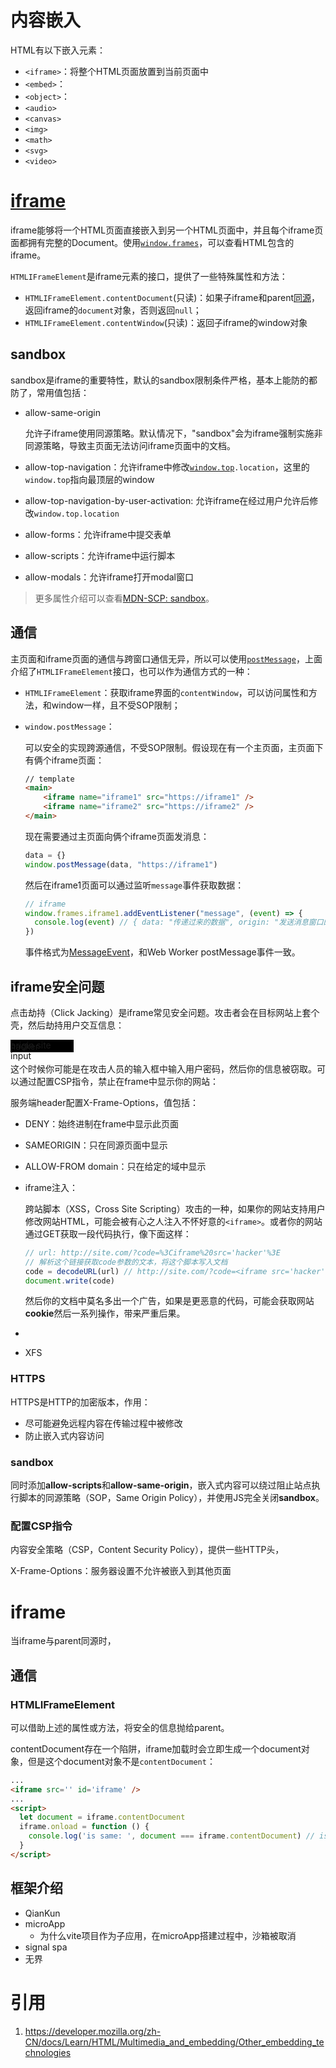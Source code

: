 # 内容嵌入

HTML有以下嵌入元素：

- `<iframe>`：将整个HTML页面放置到当前页面中
- `<embed>`：
- `<object>`：
- `<audio>`
- `<canvas>`
- `<img>`
- `<math>`
- `<svg>`
- `<video>`

# [iframe](https://developer.mozilla.org/en-US/docs/Web/HTML/Element/iframe)

iframe能够将一个HTML页面直接嵌入到另一个HTML页面中，并且每个iframe页面都拥有完整的Document。使用[`window.frames`](https://developer.mozilla.org/en-US/docs/Web/API/Window/frames)，可以查看HTML包含的iframe。

`HTMLIFrameElement`是iframe元素的接口，提供了一些特殊属性和方法：

- `HTMLIFrameElement.contentDocument`(只读)：如果子iframe和parent[同源](https://developer.mozilla.org/en-US/docs/Glossary/Same-origin_policy)，返回iframe的`document`对象，否则返回`null`；
- `HTMLIFrameElement.contentWindow`(只读)：返回子iframe的window对象

## sandbox

sandbox是iframe的重要特性，默认的sandbox限制条件严格，基本上能防的都防了，常用值包括：

- allow-same-origin
    
    允许子iframe使用同源策略。默认情况下，"sandbox"会为iframe强制实施非同源策略，导致主页面无法访问iframe页面中的文档。

- allow-top-navigation：允许iframe中修改[`window.top`](https://developer.mozilla.org/en-US/docs/Web/API/Window/top)`.location`，这里的`window.top`指向最顶层的window
- allow-top-navigation-by-user-activation: 允许iframe在经过用户允许后修改`window.top.location`
- allow-forms：允许iframe中提交表单
- allow-scripts：允许iframe中运行脚本
- allow-modals：允许iframe打开modal窗口

> 更多属性介绍可以查看[MDN-SCP: sandbox](https://developer.mozilla.org/en-US/docs/Web/HTTP/Headers/Content-Security-Policy/sandbox)。

## 通信

主页面和iframe页面的通信与跨窗口通信无异，所以可以使用[`postMessage`](https://developer.mozilla.org/en-US/docs/Web/API/Window/postMessage)，上面介绍了`HTMLIFrameElement`接口，也可以作为通信方式的一种：

- `HTMLIFrameElement`：获取iframe界面的`contentWindow`，可以访问属性和方法，和window一样，且不受SOP限制；

- `window.postMessage`：

    可以安全的实现跨源通信，不受SOP限制。假设现在有一个主页面，主页面下有俩个iframe页面：
    ```html
    // template
    <main>
        <iframe name="iframe1" src="https://iframe1" />
        <iframe name="iframe2" src="https://iframe2" />
    </main>
    ```
    现在需要通过主页面向俩个iframe页面发消息：
    ```js
    data = {}
    window.postMessage(data, "https://iframe1")
    ```
    然后在iframe1页面可以通过监听`message`事件获取数据：
    ```js
    // iframe
    window.frames.iframe1.addEventListener("message", (event) => {
      console.log(event) // { data: "传递过来的数据", origin: "发送消息窗口的URL", source: "发送消息窗口window对象的引用" }
    })
    ```
    事件格式为[MessageEvent](https://developer.mozilla.org/en-US/docs/Web/API/MessageEvent)，和Web Worker postMessage事件一致。

## iframe安全问题

点击劫持（Click Jacking）是iframe常见安全问题。攻击者会在目标网站上套个壳，然后劫持用户交互信息：

<div style="height: 20px; width: 20%; background: black">origin site input</div>
<div style="height: 20px; width: 20%; margin-top: -18px">hacker</div>

这个时候你可能是在攻击人员的输入框中输入用户密码，然后你的信息被窃取。可以通过配置CSP指令，禁止在frame中显示你的网站：

服务端header配置X-Frame-Options，值包括：

- DENY：始终进制在frame中显示此页面
- SAMEORIGIN：只在同源页面中显示
- ALLOW-FROM domain：只在给定的域中显示



- iframe注入：
  
    跨站脚本（XSS，Cross Site Scripting）攻击的一种，如果你的网站支持用户修改网站HTML，可能会被有心之人注入不怀好意的`<iframe>`。或者你的网站通过GET获取一段代码执行，像下面这样：
    
    ```js
    // url: http://site.com/?code=%3Ciframe%20src='hacker'%3E
    // 解析这个链接获取code参数的文本，将这个脚本写入文档
    code = decodeURL(url) // http://site.com/?code=<iframe src='hacker'>
    document.write(code)
    ```
    
    然后你的文档中莫名多出一个广告，如果是更恶意的代码，可能会获取网站**cookie**然后一系列操作，带来严重后果。

- 
- XFS


### HTTPS

HTTPS是HTTP的加密版本，作用：

- 尽可能避免远程内容在传输过程中被修改
- 防止嵌入式内容访问

### sandbox

同时添加**allow-scripts**和**allow-same-origin**，嵌入式内容可以绕过阻止站点执行脚本的同源策略（SOP，Same Origin Policy），并使用JS完全关闭**sandbox**。

### 配置CSP指令

内容安全策略（CSP，Content Security Policy），提供一些HTTP头，

X-Frame-Options：服务器设置不允许被嵌入到其他页面

# iframe

当iframe与parent同源时，

## 通信

### HTMLIFrameElement


可以借助上述的属性或方法，将安全的信息抛给parent。

contentDocument存在一个陷阱，iframe加载时会立即生成一个document对象，但是这个document对象不是`contentDocument`：
```html
...
<iframe src='' id='iframe' />
...
<script>
  let document = iframe.contentDocument
  iframe.onload = function () {
    console.log('is same: ', document === iframe.contentDocument) // is same: false
  }
</script>

```
## 框架介绍
- QianKun
- microApp
  - 为什么vite项目作为子应用，在microApp搭建过程中，沙箱被取消
- signal spa
- 无界


# 引用

1. https://developer.mozilla.org/zh-CN/docs/Learn/HTML/Multimedia_and_embedding/Other_embedding_technologies